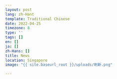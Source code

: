 ```yaml
---
layout: post
lang: zh-Hant
template: Traditional Chinese
date: 2022-04-25
timezone: 8
type: ''
tags: []
en: []
ja: []
zh-Hans: []
title: News
location: Singapore
image: "{{ site.baseurl_root }}/uploads/刷新.png"

---
```

